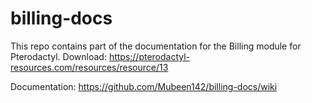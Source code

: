 # billing-docs

This repo contains part of the documentation for the Billing module for Pterodactyl.
Download: https://pterodactyl-resources.com/resources/resource/13

Documentation: https://github.com/Mubeen142/billing-docs/wiki
